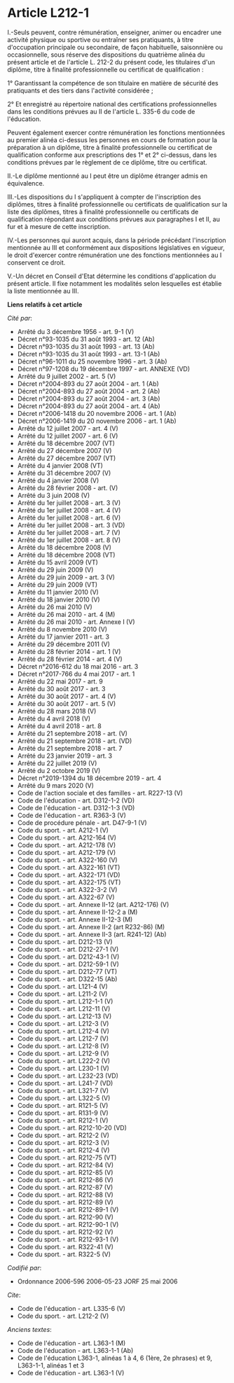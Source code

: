 # Article L212-1

I.-Seuls peuvent, contre rémunération, enseigner, animer ou encadrer une activité physique ou sportive ou entraîner ses
pratiquants, à titre d'occupation principale ou secondaire, de façon habituelle, saisonnière ou occasionnelle, sous réserve
des dispositions du quatrième alinéa du présent article et de l'article L. 212-2 du présent code, les titulaires d'un
diplôme, titre à finalité professionnelle ou certificat de qualification : 

1° Garantissant la compétence de son titulaire en matière de sécurité des pratiquants et des tiers dans l'activité
considérée ; 

2° Et enregistré au répertoire national des certifications professionnelles dans les conditions prévues au II de l'article L.
335-6 du code de l'éducation. 

Peuvent également exercer contre rémunération les fonctions mentionnées au premier alinéa ci-dessus les personnes en cours de
formation pour la préparation à un diplôme, titre à finalité professionnelle ou certificat de qualification conforme aux
prescriptions des 1° et 2° ci-dessus, dans les conditions prévues par le règlement de ce diplôme, titre ou certificat. 

II.-Le diplôme mentionné au I peut être un diplôme étranger admis en équivalence. 

III.-Les dispositions du I s'appliquent à compter de l'inscription des diplômes, titres à finalité professionnelle ou
certificats de qualification sur la liste des diplômes, titres à finalité professionnelle ou certificats de qualification
répondant aux conditions prévues aux paragraphes I et II, au fur et à mesure de cette inscription. 

IV.-Les personnes qui auront acquis, dans la période précédant l'inscription mentionnée au III et conformément aux
dispositions législatives en vigueur, le droit d'exercer contre rémunération une des fonctions mentionnées au I conservent ce
droit.

V.-Un décret en Conseil d'Etat détermine les conditions d'application du présent article. Il fixe notamment les modalités
selon lesquelles est établie la liste mentionnée au III.

**Liens relatifs à cet article**

_Cité par_:

  - Arrêté du 3 décembre 1956 - art. 9-1 (V)
  - Décret n°93-1035 du 31 août 1993 - art. 12 (Ab)
  - Décret n°93-1035 du 31 août 1993 - art. 13 (Ab)
  - Décret n°93-1035 du 31 août 1993 - art. 13-1 (Ab)
  - Décret n°96-1011 du 25 novembre 1996 - art. 3 (Ab)
  - Décret n°97-1208 du 19 décembre 1997 - art. ANNEXE (VD)
  - Arrêté du 9 juillet 2002 - art. 5 (V)
  - Décret n°2004-893 du 27 août 2004 - art. 1 (Ab)
  - Décret n°2004-893 du 27 août 2004 - art. 2 (Ab)
  - Décret n°2004-893 du 27 août 2004 - art. 3 (Ab)
  - Décret n°2004-893 du 27 août 2004 - art. 4 (Ab)
  - Décret n°2006-1418 du 20 novembre 2006 - art. 1 (Ab)
  - Décret n°2006-1419 du 20 novembre 2006 - art. 1 (Ab)
  - Arrêté du 12 juillet 2007 - art. 4 (V)
  - Arrêté du 12 juillet 2007 - art. 6 (V)
  - Arrêté du 18 décembre 2007 (VT)
  - Arrêté du 27 décembre 2007 (V)
  - Arrêté du 27 décembre 2007 (VT)
  - Arrêté du 4 janvier 2008 (VT)
  - Arrêté du 31 décembre 2007 (V)
  - Arrêté du 4 janvier 2008 (V)
  - Arrêté du 28 février 2008 - art. (V)
  - Arrêté du 3 juin 2008 (V)
  - Arrêté du 1er juillet 2008 - art. 3 (V)
  - Arrêté du 1er juillet 2008 - art. 4 (V)
  - Arrêté du 1er juillet 2008 - art. 6 (V)
  - Arrêté du 1er juillet 2008 - art. 3 (VD)
  - Arrêté du 1er juillet 2008 - art. 7 (V)
  - Arrêté du 1er juillet 2008 - art. 8 (V)
  - Arrêté du 18 décembre 2008 (V)
  - Arrêté du 18 décembre 2008 (VT)
  - Arrêté du 15 avril 2009 (VT)
  - Arrêté du 29 juin 2009 (V)
  - Arrêté du 29 juin 2009 - art. 3 (V)
  - Arrêté du 29 juin 2009 (VT)
  - Arrêté du 11 janvier 2010 (V)
  - Arrêté du 18 janvier 2010 (V)
  - Arrêté du 26 mai 2010 (V)
  - Arrêté du 26 mai 2010 - art. 4 (M)
  - Arrêté du 26 mai 2010 - art. Annexe I (V)
  - Arrêté du 8 novembre 2010 (V)
  - Arrêté du 17 janvier 2011 - art. 3
  - Arrêté du 29 décembre 2011 (V)
  - Arrêté du 28 février 2014 - art. 1 (V)
  - Arrêté du 28 février 2014 - art. 4 (V)
  - Décret n°2016-612 du 18 mai 2016 - art. 3
  - Décret n°2017-766 du 4 mai 2017 - art. 1
  - Arrêté du 22 mai 2017 - art. 9
  - Arrêté du 30 août 2017 - art. 3
  - Arrêté du 30 août 2017 - art. 4 (V)
  - Arrêté du 30 août 2017 - art. 5 (V)
  - Arrêté du 28 mars 2018 (V)
  - Arrêté du 4 avril 2018 (V)
  - Arrêté du 4 avril 2018 - art. 8
  - Arrêté du 21 septembre 2018 - art. (V)
  - Arrêté du 21 septembre 2018 - art. (VD)
  - Arrêté du 21 septembre 2018 - art. 7
  - Arrêté du 23 janvier 2019 - art. 3
  - Arrêté du 22 juillet 2019 (V)
  - Arrêté du 2 octobre 2019 (V)
  - Décret n°2019-1394 du 18 décembre 2019 - art. 4
  - Arrêté du 9 mars 2020 (V)
  - Code de l'action sociale et des familles - art. R227-13 (V)
  - Code de l'éducation - art. D312-1-2 (VD)
  - Code de l'éducation - art. D312-1-3 (VD)
  - Code de l'éducation - art. R363-3 (V)
  - Code de procédure pénale - art. D47-9-1 (V)
  - Code du sport. - art. A212-1 (V)
  - Code du sport. - art. A212-164 (V)
  - Code du sport. - art. A212-178 (V)
  - Code du sport. - art. A212-179 (V)
  - Code du sport. - art. A322-160 (V)
  - Code du sport. - art. A322-161 (VT)
  - Code du sport. - art. A322-171 (VD)
  - Code du sport. - art. A322-175 (VT)
  - Code du sport. - art. A322-3-2 (V)
  - Code du sport. - art. A322-67 (V)
  - Code du sport. - art. Annexe II-12 (art. A212-176) (V)
  - Code du sport. - art. Annexe II-12-2 a (M)
  - Code du sport. - art. Annexe II-12-3 (M)
  - Code du sport. - art. Annexe II-2 (art R232-86) (M)
  - Code du sport. - art. Annexe II-3 (art. R241-12) (Ab)
  - Code du sport. - art. D212-13 (V)
  - Code du sport. - art. D212-27-1 (V)
  - Code du sport. - art. D212-43-1 (V)
  - Code du sport. - art. D212-59-1 (V)
  - Code du sport. - art. D212-77 (VT)
  - Code du sport. - art. D322-15 (Ab)
  - Code du sport. - art. L121-4 (V)
  - Code du sport. - art. L211-2 (V)
  - Code du sport. - art. L212-1-1 (V)
  - Code du sport. - art. L212-11 (V)
  - Code du sport. - art. L212-13 (V)
  - Code du sport. - art. L212-3 (V)
  - Code du sport. - art. L212-4 (V)
  - Code du sport. - art. L212-7 (V)
  - Code du sport. - art. L212-8 (V)
  - Code du sport. - art. L212-9 (V)
  - Code du sport. - art. L222-2 (V)
  - Code du sport. - art. L230-1 (V)
  - Code du sport. - art. L232-23 (VD)
  - Code du sport. - art. L241-7 (VD)
  - Code du sport. - art. L321-7 (V)
  - Code du sport. - art. L322-5 (V)
  - Code du sport. - art. R121-5 (V)
  - Code du sport. - art. R131-9 (V)
  - Code du sport. - art. R212-1 (V)
  - Code du sport. - art. R212-10-20 (VD)
  - Code du sport. - art. R212-2 (V)
  - Code du sport. - art. R212-3 (V)
  - Code du sport. - art. R212-4 (V)
  - Code du sport. - art. R212-75 (VT)
  - Code du sport. - art. R212-84 (V)
  - Code du sport. - art. R212-85 (V)
  - Code du sport. - art. R212-86 (V)
  - Code du sport. - art. R212-87 (V)
  - Code du sport. - art. R212-88 (V)
  - Code du sport. - art. R212-89 (V)
  - Code du sport. - art. R212-89-1 (V)
  - Code du sport. - art. R212-90 (V)
  - Code du sport. - art. R212-90-1 (V)
  - Code du sport. - art. R212-92 (V)
  - Code du sport. - art. R212-93-1 (V)
  - Code du sport. - art. R322-41 (V)
  - Code du sport. - art. R322-5 (V)

_Codifié par_:

  - Ordonnance 2006-596 2006-05-23 JORF 25 mai 2006

_Cite_:

  - Code de l'éducation - art. L335-6 (V)
  - Code du sport. - art. L212-2 (V)

_Anciens textes_:

  - Code de l'éducation - art. L363-1 (M)
  - Code de l'éducation - art. L363-1-1 (Ab)
  - Code de l'éducation L363-1, alinéas 1 à 4, 6 (1ère, 2e phrases) et 9, L363-1-1, alinéas 1 et 3
  - Code de l'éducation - art. L363-1 (V)

